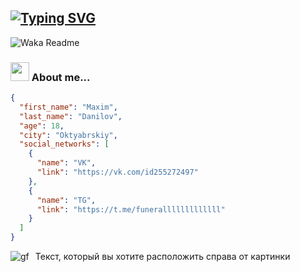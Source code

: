 [![Typing SVG](https://readme-typing-svg.demolab.com?font=Fira+Code&weight=700&size=28&pause=1000&color=1BF7D7&background=FFB27100&random=false&width=435&lines=Maxim%2C+18+yo%2C+live+in+RU)](https://git.io/typing-svg)
---
![Waka Readme](https://github.com/anmol098/anmol098/workflows/Waka%20Readme/badge.svg)
### <img src="https://media1.tenor.com/m/dnfJcln1SwoAAAAC/luffy-bruh.gif" width="30"> About me...


~~~JSON
{
  "first_name": "Maxim",
  "last_name": "Danilov",
  "age": 18,
  "city": "Oktyabrskiy",
  "social_networks": [
    {
      "name": "VK",
      "link": "https://vk.com/id255272497"
    },
    {
      "name": "TG",
      "link": "https://t.me/funeralllllllllllll"
    }
  ]
}
~~~

<div style="display: flex;">
    <img src="https://media1.tenor.com/m/a6S35wgiCOsAAAAC/deku-java.gif" alt="gf" style="margin-right: 10px;">
    <div>
        Текст, который вы хотите расположить справа от картинки
    </div>
</div>

